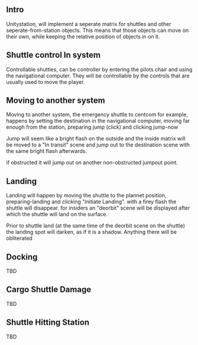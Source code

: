 ## Intro
Unitystation, will implement a seperate matrix for shuttles and other seperate-from-station objects.
This means that those objects can move on their own, while keeping the relative position of objects in on it.

## Shuttle control In system
Controllable shuttles, can be controller by entering the pilots chair and using the navigational computer. They will be controllable by the controls that are usually used to move the player.

## Moving to another system
Moving to another system, the emergency shuttle to centcom for example, happens by setting the destination in the navigational computer, moving far enough from the station, preparing jump (click) and clicking jump-now

Jump will seem like a bright flash on the outside and the inside matrix will be moved to a "In transit" scene and jump out to the destination scene with the same bright flash afterwards.

if obstructed it will jump out on another non-obstructed jumpout point.

## Landing
Landing will happen by moving the shuttle to the plannet position, preparing-landing and clicking "Initiate Landing". with a firey flash the shuttle will disappear. for insiders an "deorbit" scene will be displayed after which the shuttle will land on the surface.

Prior to shuttle land (at the same time of the deorbit scene on the shuttle) the landing spot will darken, as if it is a shadow. Anything there will be obliterated

## Docking
TBD

## Cargo Shuttle Damage
TBD

## Shuttle Hitting Station
TBD